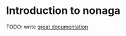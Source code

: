 # Introduction to nonaga

TODO: write [great documentation](http://jacobian.org/writing/great-documentation/what-to-write/)
